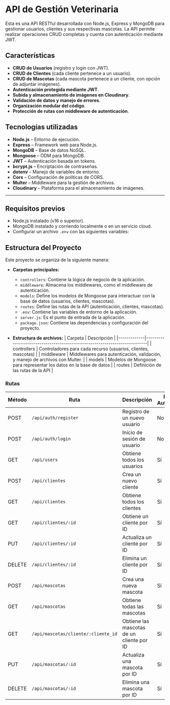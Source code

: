 # **API de Gestión Veterinaria**

Esta es una API RESTful desarrollada con Node.js, Express y MongoDB para gestionar usuarios, clientes y sus respectivas mascotas. La API permite realizar operaciones CRUD completas y cuenta con autenticación mediante JWT.

## Características
- **CRUD de Usuarios** (registro y login con JWT).
- **CRUD de Clientes** (cada cliente pertenece a un usuario).
- **CRUD de Mascotas** (cada mascota pertenece a un cliente, con opción de adjuntar imágenes).
- **Autenticación protegida mediante JWT**.
- **Subida y almacenamiento de imágenes en Cloudinary**.
- **Validación de datos y manejo de errores**.
- **Organización modular del código**.
- **Protección de rutas con middleware de autenticación**.

## Tecnologías utilizadas
- **Node.js** – Entorno de ejecución.
- **Express** – Framework web para Node.js.
- **MongoDB** – Base de datos NoSQL.
- **Mongoose** – ODM para MongoDB.
- **JWT** – Autenticación basada en tokens.
- **bcrypt.js** – Encriptación de contraseñas.
- **dotenv** – Manejo de variables de entorno.
- **Cors** – Configuración de políticas de CORS.
- **Multer** – Middleware para la gestión de archivos.
- **Cloudinary** – Plataforma para el almacenamiento de imágenes.

---

## **Requisitos previos**

- Node.js instalado (v16 o superior).
- MongoDB instalado y corriendo localmente o en un servicio cloud.
- Configurar un archivo `.env` con las siguientes variables:

## **Estructura del Proyecto**

Este proyecto se organiza de la siguiente manera:

* **Carpetas principales:**
  * `controllers`: Contiene la lógica de negocio de la aplicación.
  * `middleware`: Almacena los middlewares, como el middleware de autenticación.
  * `models`: Define los modelos de Mongoose para interactuar con la base de datos (usuarios, clientes, mascotas).
  * `routes`: Define las rutas de la API (autenticación, clientes, mascotas).
  * `.env`: Contiene las variables de entorno de la aplicación.
  * `server.js`: Es el punto de entrada de la aplicación.
  * `package.json`: Contiene las dependencias y configuración del proyecto.

* **Estructura de archivos:**
  | Carpeta     | Descripción                                                               |
  |-------------|---------------------------------------------------------------------------|
  | controllers | Controladores para cada recurso (usuarios, clientes, mascotas)              |
  | middleware  | Middlewares para autenticación, validación, y manejo de archivos con Multer.
                             |
  | models      | Modelos de Mongoose para representar los datos en la base de datos         |
  | routes      | Definición de las rutas de la API                                           |


### **Rutas**

| Método | Ruta                                | Descripción                                 | Requiere Autenticación |
|--------|-------------------------------------|---------------------------------------------|------------------------|
| POST   | `/api/auth/register`                | Registro de un nuevo usuario                | No                     |
| POST   | `/api/auth/login`                   | Inicio de sesión de usuario                 | No                     |
| GET    | `/api/users`                        | Obtiene todos los usuarios                  | Sí                     |
| POST   | `/api/clientes`                     | Crea un nuevo cliente                       | Sí                     |
| GET    | `/api/clientes`                     | Obtiene todos los clientes                  | Sí                     |
| GET    | `/api/clientes/:id`                 | Obtiene un cliente por ID                   | Sí                     |
| PUT    | `/api/clientes/:id`                 | Actualiza un cliente por ID                 | Sí                     |
| DELETE | `/api/clientes/:id`                 | Elimina un cliente por ID                   | Sí                     |
| POST   | `/api/mascotas`                     | Crea una nueva mascota                      | Sí                     |
| GET    | `/api/mascotas`                     | Obtiene todas las mascotas                  | Sí                     |
| GET    | `/api/mascotas/cliente/:cliente_id` | Obtiene las mascotas de un cliente por ID   | Sí                     |
| PUT    | `/api/mascotas/:id`                 | Actualiza una mascota por ID                | Sí                     |
| DELETE | `/api/mascotas/:id`                 | Elimina una mascota por ID                  | Sí                     |
